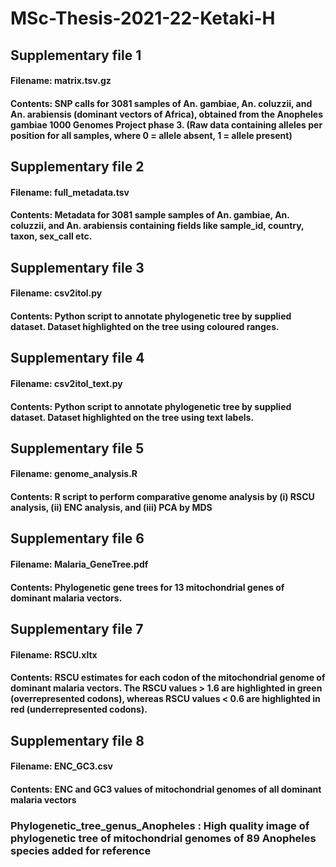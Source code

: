 # MSc-Thesis-2021-22-Ketaki-H
## Supplementary file 1
#### Filename: matrix.tsv.gz
#### Contents: SNP calls for 3081 samples of An. gambiae, An. coluzzii, and An. arabiensis (dominant vectors of Africa), obtained from the Anopheles gambiae 1000 Genomes Project phase 3. (Raw data containing alleles per position for all samples, where 0 = allele absent, 1 = allele present)
## Supplementary file 2
#### Filename: full_metadata.tsv
#### Contents: Metadata for 3081 sample samples of An. gambiae, An. coluzzii, and An. arabiensis containing fields like sample_id, country, taxon, sex_call etc.
## Supplementary file 3
#### Filename: csv2itol.py
#### Contents: Python script to annotate phylogenetic tree by supplied dataset. Dataset highlighted on the tree using coloured ranges.   
## Supplementary file 4
#### Filename: csv2itol_text.py
#### Contents: Python script to annotate phylogenetic tree by supplied dataset. Dataset highlighted on the tree using text labels.   
## Supplementary file 5
#### Filename: genome_analysis.R
#### Contents: R script to perform comparative genome analysis by  (i) RSCU analysis, (ii) ENC analysis, and (iii) PCA by MDS
## Supplementary file 6  
#### Filename: Malaria_GeneTree.pdf
#### Contents: Phylogenetic gene trees for 13 mitochondrial genes of dominant malaria vectors. 
## Supplementary file 7
#### Filename: RSCU.xltx
#### Contents: RSCU estimates for each codon of the mitochondrial genome of dominant malaria vectors. The RSCU values > 1.6 are highlighted in green (overrepresented codons), whereas RSCU values < 0.6 are highlighted in red (underrepresented codons).
## Supplementary file 8  
#### Filename: ENC_GC3.csv
#### Contents: ENC and GC3 values of mitochondrial genomes of all dominant malaria vectors  

### Phylogenetic_tree_genus_Anopheles : High quality image of phylogenetic tree of mitochondrial genomes of 89 Anopheles species added for reference
